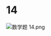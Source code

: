# 14

<img src="/Users/yangdong/Library/CloudStorage/OneDrive-Personal/Media/Knowledge Base.media/数学题 14.png" alt="数学题 14.png" style="zoom:100%;" />
